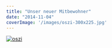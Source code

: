```yaml
---
title: "Unser neuer Mitbewohner"
date: "2014-11-04"
coverImage: '/images/oszi-300x225.jpg'
---
```


[![oszi](../images/oszi-300x225.jpg)](https://hackzogtum-coburg.de/wp-content/uploads/2014/11/oszi.jpg)
